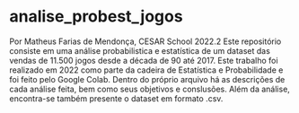 # analise_probest_jogos
Por Matheus Farias de Mendonça, CESAR School 2022.2
  Este repositório consiste em uma análise probabilistica e estatística de um dataset das vendas de 11.500 jogos desde a década de 90 até 2017. Este trabalho foi 
realizado em 2022 como parte da cadeira de Estatística e Probabilidade e foi feito pelo Google Colab. Dentro do próprio arquivo há as descrições de cada análise feita,
bem como seus objetivos e conslusões. Além da análise, encontra-se também presente o dataset em formato .csv.

